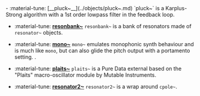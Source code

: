 <div class="grid cards" markdown>
- :material-tune: [__pluck~__](../objects/pluck~.md) `pluck~` is a Karplus-Strong algorithm with a 1st order lowpass filter in the feedback loop.

- :material-tune: [__resonbank~__](../objects/resonbank~.md) `resonbank~` is a bank of resonators made of `resonator~` objects.

- :material-tune: [__mono~__](../objects/mono~.md) `mono~` emulates monophonic synth behaviour and is much like `mono`, but can also glide the pitch output with a portamento setting.
.

- :material-tune: [__plaits~__](../objects/plaits~.md) `plaits~` is a Pure Data external based on the "Plaits" macro-oscillator module by Mutable Instruments.

- :material-tune: [__resonator2~__](../objects/resonator2~.md) `resonator2~` is a wrap around `cpole~`.

</div>